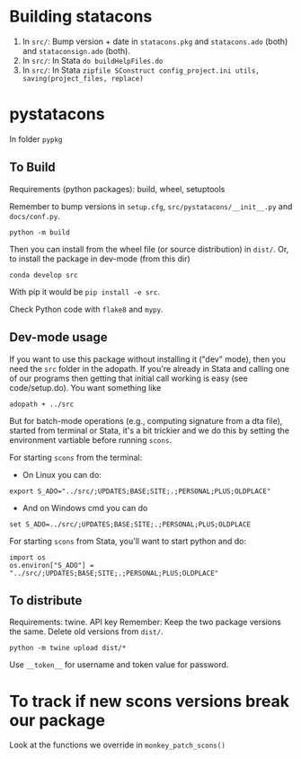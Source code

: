 # Building statacons
1. In `src/`: Bump version + date in `statacons.pkg` and `statacons.ado` (both) and `stataconsign.ado` (both).
2. In `src/`: In Stata `do buildHelpFiles.do`
3. In `src/`: In Stata `zipfile SConstruct config_project.ini utils, saving(project_files, replace)`


# pystatacons
In folder `pypkg`

## To Build
Requirements (python packages): build, wheel, setuptools

Remember to bump versions in `setup.cfg`, `src/pystatacons/__init__.py` and `docs/conf.py`.
```
python -m build
```

Then you can install from the wheel file (or source distribution) in `dist/`. Or, to install the package in dev-mode (from this dir)
```
conda develop src
```
With pip it would be `pip install -e src`.

Check Python code with `flake8` and `mypy`.

## Dev-mode usage
If you want to use this package without installing it ("dev" mode), then you need the `src` folder in the adopath. If you're already in Stata and calling one of our programs then getting that initial call working is easy (see code/setup.do). You want something like

```
adopath + ../src
```

But for batch-mode operations (e.g., computing signature from a dta file), started from terminal or Stata, it's a bit trickier and we do this by setting the environment vartiable before running `scons`.

For starting `scons` from the terminal:
- On Linux you can do:
```
export S_ADO="../src/;UPDATES;BASE;SITE;.;PERSONAL;PLUS;OLDPLACE"
```
- And on Windows cmd you can do
```
set S_ADO=../src/;UPDATES;BASE;SITE;.;PERSONAL;PLUS;OLDPLACE
```
For starting `scons` from Stata, you'll want to start python and do:
```
import os
os.environ["S_ADO"] = "../src/;UPDATES;BASE;SITE;.;PERSONAL;PLUS;OLDPLACE"
```


## To distribute
Requirements: twine. API key
Remember: Keep the two package versions the same. Delete old versions from `dist/`.

```
python -m twine upload dist/*
```
Use `__token__` for username and token value for password.

# To track if new scons versions break our package
Look at the functions we override in `monkey_patch_scons()`
